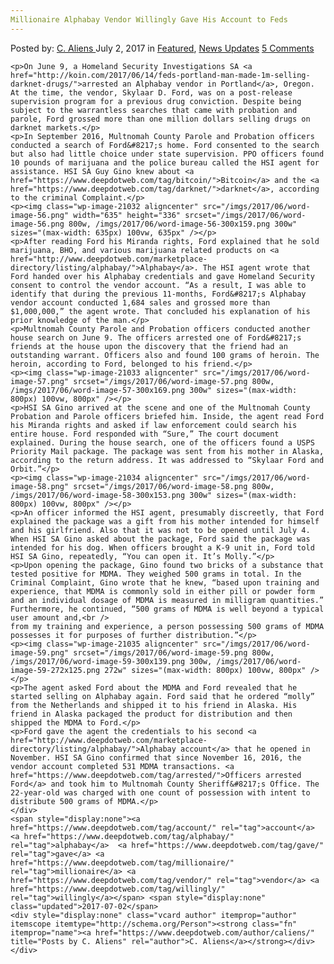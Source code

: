 ```yaml
---
Millionaire Alphabay Vendor Willingly Gave His Account to Feds
---
```

<article class="post-listing post-21026 post type-post status-publish format-standard has-post-thumbnail hentry  tag-account tag-alphabay tag-gave tag-millionaire tag-vendor tag-willingly">
    <div class="post-inner">
        <span>Posted by: <a href="https://www.deepdotweb.com/author/caliens/" title="">C. Aliens </a></span>
    <span>July 2, 2017</span>
    <span>in <a href="https://www.deepdotweb.com/category/deepdot-news/" rel="category tag">Featured</a>, <a href="https://www.deepdotweb.com/category/news-updates/" rel="category tag">News Updates</a></span>
    <span><a href="https://www.deepdotweb.com/2017/07/02/millionaire-alphabay-vendor-willingly-gave-account-feds/#comments">5 Comments</a></span>
    </p>
    <div class="clear"></div>
    
    <p>On June 9, a Homeland Security Investigations SA <a href="http://koin.com/2017/06/14/feds-portland-man-made-1m-selling-darknet-drugs/">arrested an Alphabay vendor in Portland</a>, Oregon. At the time, the vendor, Skylaar D. Ford, was on a post-release supervision program for a previous drug conviction. Despite being subject to the warrantless searches that came with probation and parole, Ford grossed more than one million dollars selling drugs on darknet markets.</p>
    <p>In September 2016, Multnomah County Parole and Probation officers conducted a search of Ford&#8217;s home. Ford consented to the search but also had little choice under state supervision. PPO officers found 10 pounds of marijuana and the police bureau called the HSI agent for assistance. HSI SA Guy Gino knew about <a href="https://www.deepdotweb.com/tag/bitcoin/">Bitcoin</a> and the <a href="https://www.deepdotweb.com/tag/darknet/">darknet</a>, according to the criminal Complaint.</p>
    <p><img class="wp-image-21032 aligncenter" src="/imgs/2017/06/word-image-56.png" width="635" height="336" srcset="/imgs/2017/06/word-image-56.png 800w, /imgs/2017/06/word-image-56-300x159.png 300w" sizes="(max-width: 635px) 100vw, 635px" /></p>
    <p>After reading Ford his Miranda rights, Ford explained that he sold marijuana, BHO, and various marijuana related products on <a href="http://www.deepdotweb.com/marketplace-directory/listing/alphabay/">Alphabay</a>. The HSI agent wrote that Ford handed over his Alphabay credentials and gave Homeland Security consent to control the vendor account. “As a result, I was able to identify that during the previous 11-months, Ford&#8217;s Alphabay vendor account conducted 1,684 sales and grossed more than $1,000,000,” the agent wrote. That concluded his explanation of his prior knowledge of the man.</p>
    <p>Multnomah County Parole and Probation officers conducted another house search on June 9. The officers arrested one of Ford&#8217;s friends at the house upon the discovery that the friend had an outstanding warrant. Officers also and found 100 grams of heroin. The heroin, according to Ford, belonged to his friend.</p>
    <p><img class="wp-image-21033 aligncenter" src="/imgs/2017/06/word-image-57.png" srcset="/imgs/2017/06/word-image-57.png 800w, /imgs/2017/06/word-image-57-300x169.png 300w" sizes="(max-width: 800px) 100vw, 800px" /></p>
    <p>HSI SA Gino arrived at the scene and one of the Multnomah County Probation and Parole officers briefed him. Inside, the agent read Ford his Miranda rights and asked if law enforcement could search his entire house. Ford responded with “Sure,” The court document explained. During the house search, one of the officers found a USPS Priority Mail package. The package was sent from his mother in Alaska, according to the return address. It was addressed to “Skylaar Ford and Orbit.”</p>
    <p><img class="wp-image-21034 aligncenter" src="/imgs/2017/06/word-image-58.png" srcset="/imgs/2017/06/word-image-58.png 800w, /imgs/2017/06/word-image-58-300x153.png 300w" sizes="(max-width: 800px) 100vw, 800px" /></p>
    <p>An officer informed the HSI agent, presumably discreetly, that Ford explained the package was a gift from his mother intended for himself and his girlfriend. Also that it was not to be opened until July 4. When HSI SA Gino asked about the package, Ford said the package was intended for his dog. When officers brought a K-9 unit in, Ford told HSI SA Gino, repeatedly, “You can open it. It’s Molly.”</p>
    <p>Upon opening the package, Gino found two bricks of a substance that tested positive for MDMA. They weighed 500 grams in total. In the Criminal Complaint, Gino wrote that he knew, “based upon training and experience, that MDMA is commonly sold in either pill or powder form and an individual dosage of MDMA is measured in milligram quantities.” Furthermore, he continued, “500 grams of MDMA is well beyond a typical user amount and,<br />
    from my training and experience, a person possessing 500 grams of MDMA possesses it for purposes of further distribution.”</p>
    <p><img class="wp-image-21035 aligncenter" src="/imgs/2017/06/word-image-59.png" srcset="/imgs/2017/06/word-image-59.png 800w, /imgs/2017/06/word-image-59-300x139.png 300w, /imgs/2017/06/word-image-59-272x125.png 272w" sizes="(max-width: 800px) 100vw, 800px" /></p>
    <p>The agent asked Ford about the MDMA and Ford revealed that he started selling on Alphabay again. Ford said that he ordered “molly” from the Netherlands and shipped it to his friend in Alaska. His friend in Alaska packaged the product for distribution and then shipped the MDMA to Ford.</p>
    <p>Ford gave the agent the credentials to his second <a href="http://www.deepdotweb.com/marketplace-directory/listing/alphabay/">Alphabay account</a> that he opened in November. HSI SA Gino confirmed that since November 16, 2016, the vendor account completed 531 MDMA transactions. <a href="https://www.deepdotweb.com/tag/arrested/">Officers arrested Ford</a> and took him to Multnomah County Sheriff&#8217;s Office. The 22-year-old was charged with one count of possession with intent to distribute 500 grams of MDMA.</p>
    </div>
    <span style="display:none"><a href="https://www.deepdotweb.com/tag/account/" rel="tag">account</a> <a href="https://www.deepdotweb.com/tag/alphabay/" rel="tag">alphabay</a>  <a href="https://www.deepdotweb.com/tag/gave/" rel="tag">gave</a> <a href="https://www.deepdotweb.com/tag/millionaire/" rel="tag">millionaire</a> <a href="https://www.deepdotweb.com/tag/vendor/" rel="tag">vendor</a> <a href="https://www.deepdotweb.com/tag/willingly/" rel="tag">willingly</a></span> <span style="display:none" class="updated">2017-07-02</span>
    <div style="display:none" class="vcard author" itemprop="author" itemscope itemtype="http://schema.org/Person"><strong class="fn" itemprop="name"><a href="https://www.deepdotweb.com/author/caliens/" title="Posts by C. Aliens" rel="author">C. Aliens</a></strong></div>
    </div>
</article>

